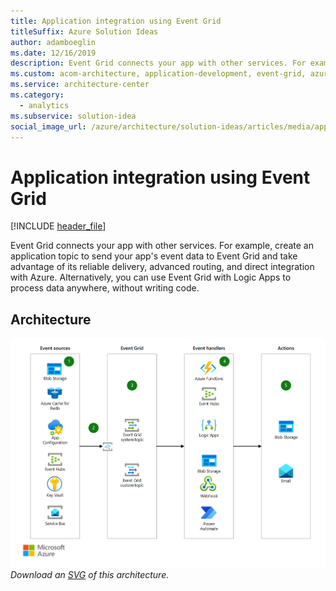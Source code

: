 ```yaml
---
title: Application integration using Event Grid
titleSuffix: Azure Solution Ideas
author: adamboeglin
ms.date: 12/16/2019
description: Event Grid connects your app with other services. For example, create an application topic to send your app's event data to Event Grid and take advantage of its reliable delivery, advanced routing, and direct integration with Azure. Alternatively, you can use Event Grid with Logic Apps to process data anywhere, without writing code.
ms.custom: acom-architecture, application-development, event-grid, azure, 'https://azure.microsoft.com/solutions/architecture/application-integration-using-event-grid/'
ms.service: architecture-center
ms.category:
  - analytics
ms.subservice: solution-idea
social_image_url: /azure/architecture/solution-ideas/articles/media/application-integration-using-event-grid.png
---
```


# Application integration using Event Grid

[!INCLUDE [header_file](../../../includes/sol-idea-header.md)]

Event Grid connects your app with other services. For example, create an application topic to send your app's event data to Event Grid and take advantage of its reliable delivery, advanced routing, and direct integration with Azure. Alternatively, you can use Event Grid with Logic Apps to process data anywhere, without writing code.

## Architecture

![Architecture Diagram](../media/application-integration-using-event-grid.png)
*Download an [SVG](../media/application-integration-using-event-grid.svg) of this architecture.*

